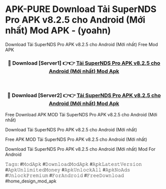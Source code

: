 # APK-PURE Download Tải SuperNDS Pro APK v8.2.5 cho Android (Mới nhất) Mod APK - (yoahn)
Download Tải SuperNDS Pro APK v8.2.5 cho Android (Mới nhất) Free Mod APK

<div align="center">
<h3>🔴 Download [Server1] 👉👉 <a href="https://apk-comot.site?title=Tải_SuperNDS_Pro_APK_v8.2.5_cho_Android_(Mới_nhất)">Tải SuperNDS Pro APK v8.2.5 cho Android (Mới nhất) Mod Apk</a></h3><br>

<h3>🔴 Download [Server2] 👉👉 <a href="https://apk-comot.site?title=Tải_SuperNDS_Pro_APK_v8.2.5_cho_Android_(Mới_nhất)">Tải SuperNDS Pro APK v8.2.5 cho Android (Mới nhất) Mod Apk</a></h3>
</div>


Free Download APK MOD Tải SuperNDS Pro APK v8.2.5 cho Android (Mới nhất)

Download Tải SuperNDS Pro APK v8.2.5 cho Android (Mới nhất) 

Free APK MOD Tải SuperNDS Pro APK v8.2.5 cho Android (Mới nhất) 

Download Tải SuperNDS Pro APK v8.2.5 cho Android (Mới nhất) Mod For Android

𝚃𝚊𝚐𝚜: #𝙼𝚘𝚍𝙰𝚙𝚔 #𝙳𝚘𝚠𝚗𝚕𝚘𝚊𝚍𝙼𝚘𝚍𝙰𝚙𝚔 #𝙰𝚙𝚔𝙻𝚊𝚝𝚎𝚜𝚝𝚅𝚎𝚛𝚜𝚒𝚘𝚗 #𝙰𝚙𝚔𝚄𝚗𝚕𝚒𝚖𝚒𝚝𝚎𝚍𝙼𝚘𝚗𝚎𝚢 #𝙰𝚙𝚔𝚄𝚗𝚕𝚘𝚌𝚔𝙰𝚕𝚕 #𝙰𝚙𝚔𝙽𝚘𝙰𝚍𝚜 #𝚄𝚗𝚕𝚘𝚌𝚔𝙿𝚛𝚎𝚖𝚒𝚞𝚖 #𝙵𝚘𝚛𝙰𝚗𝚍𝚛𝚘𝚒𝚍 #𝙵𝚛𝚎𝚎𝙳𝚘𝚠𝚗𝚕𝚘𝚊𝚍 #home_design_mod_apk
